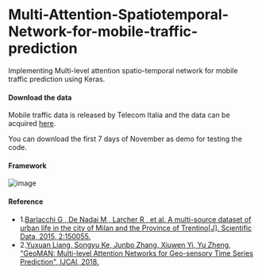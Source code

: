 # Multi-Attention-Spatiotemporal-Network-for-mobile-traffic-prediction
Implementing Multi-level attention spatio-temporal network for mobile traffic prediction using Keras. 

#### Download the data 

Mobile traffic data is released by Telecom Italia and the data can be acquired [here](https://dandelion.eu/datagems/SpazioDati/telecom-sms-call-internet-mi/description/). 

You can download the first 7 days of November as demo for testing the code.



#### Framework

![image](https://github.com/Elliebababa/Multi-Attention-Spatiotemporal-Network-for-mobile-traffic-prediction/blob/master/MASTNN_Framework.png)


#### Reference

- 1.[Barlacchi G , De Nadai M , Larcher R , et al. A multi-source dataset of urban life in the city of Milan and the Province of Trentino[J]. Scientific Data, 2015, 2:150055.](https://www.nature.com/articles/sdata201555) 
- 2.[Yuxuan Liang, Songyu Ke, Junbo Zhang, Xiuwen Yi, Yu Zheng, "GeoMAN: Multi-level Attention Networks for Geo-sensory Time Series Prediction", IJCAI, 2018.](https://www.ijcai.org/proceedings/2018/0476.pdf)
